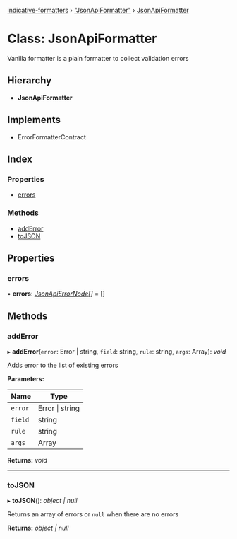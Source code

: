 [indicative-formatters](../README.md) › ["JsonApiFormatter"](../modules/_jsonapiformatter_.md) › [JsonApiFormatter](_jsonapiformatter_.jsonapiformatter.md)

# Class: JsonApiFormatter

Vanilla formatter is a plain formatter to collect validation
errors

## Hierarchy

* **JsonApiFormatter**

## Implements

* ErrorFormatterContract

## Index

### Properties

* [errors](_jsonapiformatter_.jsonapiformatter.md#errors)

### Methods

* [addError](_jsonapiformatter_.jsonapiformatter.md#adderror)
* [toJSON](_jsonapiformatter_.jsonapiformatter.md#tojson)

## Properties

###  errors

• **errors**: *[JsonApiErrorNode](../modules/_jsonapiformatter_.md#jsonapierrornode)[]* =  []

## Methods

###  addError

▸ **addError**(`error`: Error | string, `field`: string, `rule`: string, `args`: Array): *void*

Adds error to the list of existing errors

**Parameters:**

Name | Type |
------ | ------ |
`error` | Error &#124; string |
`field` | string |
`rule` | string |
`args` | Array |

**Returns:** *void*

___

###  toJSON

▸ **toJSON**(): *object | null*

Returns an array of errors or `null` when there are no
errors

**Returns:** *object | null*

